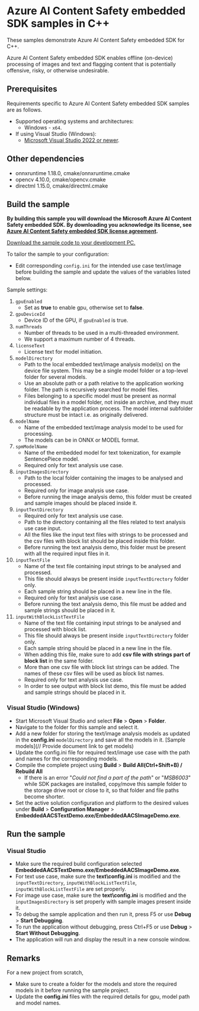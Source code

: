 # Azure AI Content Safety embedded SDK samples in C++

These samples demonstrate Azure AI Content Safety embedded SDK for C++.

Azure AI Content Safety embedded SDK enables offline (on-device) processing of images and text and flagging content that is potentially offensive, risky, or otherwise undesirable.

## Prerequisites

Requirements specific to Azure AI Content Safety embedded SDK samples are as follows.
* Supported operating systems and architectures:
  * Windows - `x64`.
* If using Visual Studio (Windows):
  * [Microsoft Visual Studio 2022 or newer](https://www.visualstudio.com/).

## Other dependencies
* onnxruntime 1.18.0, cmake/onnxruntime.cmake
* opencv 4.10.0, cmake/opencv.cmake
* directml 1.15.0, cmake/directml.cmake

## Build the sample

**By building this sample you will download the Microsoft Azure AI Content Safety embedded SDK. By downloading you acknowledge its license, see [Azure AI Content Safety embedded SDK license agreement](https://github.com/Azure/azure-ai-content-safety-sdk/blob/main/LICENSE.txt).**

[Download the sample code to your development PC.](https://github.com/Azure/azure-ai-content-safety-sdk)

To tailor the sample to your configuration:
* Edit corresponding `config.ini` for the intended use case text/image before building the sample and update the values of the variables listed below.

Sample settings:
1. `gpuEnabled`
   * Set as **true** to enable gpu, otherwise set to **false**.
1. `gpuDeviceId`
   * Device ID of the GPU, if `gpuEnabled` is true.
1. `numThreads`
   * Number of threads to be used in a multi-threaded environment.
   * We support a maximum number of 4 threads.
1. `licenseText`
   * License text for model initiation.
1. `modelDirectory`
   * Path to the local embedded text/image analysis model(s) on the device file system.
     This may be a single model folder or a top-level folder for several models.
   * Use an absolute path or a path relative to the application working folder.
     The path is recursively searched for model files.
   * Files belonging to a specific model must be present as normal individual files in a model folder,
     not inside an archive, and they must be readable by the application process.
     The model internal subfolder structure must be intact i.e. as originally delivered.
1. `modelName`
   * Name of the embedded text/image analysis model to be used for processing.
   * The models can be in ONNX or MODEL format.
1. `spmModelName`
   * Name of the embedded model for text tokenization, for example SentencePiece model.
   * Required only for text analysis use case.
1. `inputImagesDirectory`
   * Path to the local folder containing the images to be analysed and processed.
   * Required only for image analysis use case.
   * Before running the image analysis demo, this folder must be created and sample images should be placed inside it.
1. `inputTextDirectory`
   * Required only for text analysis use case.
   * Path to the directory containing all the files related to text analysis use case input.
   * All the files like the input text files with strings to be processed and the csv files with block list should be placed inside this folder.
   * Before running the text analysis demo, this folder must be present with all the required input files in it.
1. `inputTextFile`
   * Name of the text file containing input strings to be analysed and processed.
   * This file should always be present inside `inputTextDirectory` folder only.
   * Each sample string should be placed in a new line in the file.
   * Required only for text analysis use case.
   * Before running the text analysis demo, this file must be added and sample strings should be placed in it.
1. `inputWithBlockListTextFile`
   * Name of the text file containing input strings to be analysed and processed with block list.
   * This file should always be present inside `inputTextDirectory` folder only.
   * Each sample string should be placed in a new line in the file.
   * When adding this file, make sure to add **csv file with strings part of block list** in the same folder.
   * More than one csv file with block list strings can be added. The names of these csv files will be used as block list names.
   * Required only for text analysis use case.
   * In order to see output with block list demo, this file must be added and sample strings should be placed in it.


### Visual Studio (Windows)

* Start Microsoft Visual Studio and select **File** \> **Open** \> **Folder**.
* Navigate to the folder for this sample and select it.
* Add a new folder for storing the text/image analysis models as updated in the **config.ini** `modelDirectory`  and save all the models in it. [Sample models](// Provide document link to get models)
* Update the config.ini file for required text/image use case with the path and names for the corresponding models.
* Compile the complete project using **Build** \> **Build All(Ctrl+Shift+B) / Rebuild All**
  * If there is an error "*Could not find a part of the path*" or "*MSB6003*" while SDK packages are installed, copy/move this sample folder to the storage drive root or close to it, so that folder and file paths become shorter.
* Set the active solution configuration and platform to the desired values under **Build** \> **Configuration Manager** \> **EmbeddedAACSTextDemo.exe/EmbeddedAACSImageDemo.exe**.

## Run the sample

### Visual Studio

* Make sure the required build configuration selected **EmbeddedAACSTextDemo.exe/EmbeddedAACSImageDemo.exe**.
* For text use case, make sure the **text\config.ini** is modified and the `inputTextDirectory`, `inputWithBlockListTextFile`, `inputWithBlockListTextFile` are set properly.
* For image use case, make sure the **text\config.ini** is modified and the `inputImagesDirectory` is set properly with sample images present inside it.
* To debug the sample application and then run it, press F5 or use **Debug** \> **Start Debugging**.
* To run the application without debugging, press Ctrl+F5 or use **Debug** \> **Start Without Debugging**.
* The application will run and display the result in a new console window.


## Remarks

For a new project from scratch,
* Make sure to create a folder for the models and store the required models in it before running the sample project.
* Update the **config.ini** files with the required details for gpu, model path and model names.
